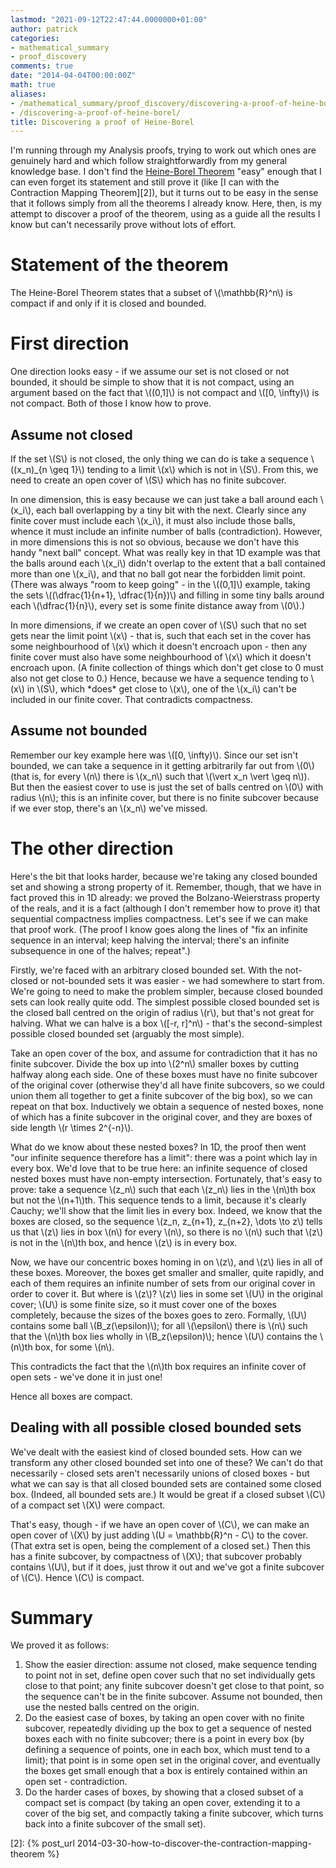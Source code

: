 ```yaml
---
lastmod: "2021-09-12T22:47:44.0000000+01:00"
author: patrick
categories:
- mathematical_summary
- proof_discovery
comments: true
date: "2014-04-04T00:00:00Z"
math: true
aliases:
- /mathematical_summary/proof_discovery/discovering-a-proof-of-heine-borel/
- /discovering-a-proof-of-heine-borel/
title: Discovering a proof of Heine-Borel
---
```

I'm running through my Analysis proofs, trying to work out which ones are genuinely hard and which follow straightforwardly from my general knowledge base. I don't find the [Heine-Borel Theorem][1] "easy" enough that I can even forget its statement and still prove it (like [I can with the Contraction Mapping Theorem][2]), but it turns out to be easy in the sense that it follows simply from all the theorems I already know. Here, then, is my attempt to discover a proof of the theorem, using as a guide all the results I know but can't necessarily prove without lots of effort.

# Statement of the theorem

The Heine-Borel Theorem states that a subset of \\(\mathbb{R}^n\\) is compact if and only if it is closed and bounded.

# First direction

One direction looks easy - if we assume our set is not closed or not bounded, it should be simple to show that it is not compact, using an argument based on the fact that \\((0,1]\\) is not compact and \\([0, \infty)\\) is not compact. Both of those I know how to prove.

## Assume not closed

If the set \\(S\\) is not closed, the only thing we can do is take a sequence \\((x_n)_{n \geq 1}\\) tending to a limit \\(x\\) which is not in \\(S\\). From this, we need to create an open cover of \\(S\\) which has no finite subcover.

In one dimension, this is easy because we can just take a ball around each \\(x_i\\), each ball overlapping by a tiny bit with the next. Clearly since any finite cover must include each \\(x_i\\), it must also include those balls, whence it must include an infinite number of balls (contradiction). However, in more dimensions this is not so obvious, because we don't have this handy "next ball" concept. What was really key in that 1D example was that the balls around each \\(x_i\\) didn't overlap to the extent that a ball contained more than one \\(x_i\\), and that no ball got near the forbidden limit point. (There was always "room to keep going" - in the \\((0,1]\\) example, taking the sets \\((\dfrac{1}{n+1}, \dfrac{1}{n})\\) and filling in some tiny balls around each \\(\dfrac{1}{n}\\), every set is some finite distance away from \\(0\\).)

In more dimensions, if we create an open cover of \\(S\\) such that no set gets near the limit point \\(x\\) - that is, such that each set in the cover has some neighbourhood of \\(x\\) which it doesn't encroach upon - then any finite cover must also have some neighbourhood of \\(x\\) which it doesn't encroach upon. (A finite collection of things which don't get close to 0 must also not get close to 0.) Hence, because we have a sequence tending to \\(x\\) in \\(S\\), which \*does\* get close to \\(x\\), one of the \\(x_i\\) can't be included in our finite cover. That contradicts compactness.

## Assume not bounded

Remember our key example here was \\([0, \infty)\\). Since our set isn't bounded, we can take a sequence in it getting arbitrarily far out from \\(0\\) (that is, for every \\(n\\) there is \\(x_n\\) such that \\(\vert x_n \vert \geq n\\)). But then the easiest cover to use is just the set of balls centred on \\(0\\) with radius \\(n\\); this is an infinite cover, but there is no finite subcover because if we ever stop, there's an \\(x_n\\) we've missed.

# The other direction

Here's the bit that looks harder, because we're taking any closed bounded set and showing a strong property of it. Remember, though, that we have in fact proved this in 1D already: we proved the Bolzano-Weierstrass property of the reals, and it is a fact (although I don't remember how to prove it) that sequential compactness implies compactness. Let's see if we can make that proof work. (The proof I know goes along the lines of "fix an infinite sequence in an interval; keep halving the interval; there's an infinite subsequence in one of the halves; repeat".)

Firstly, we're faced with an arbitrary closed bounded set. With the not-closed or not-bounded sets it was easier - we had somewhere to start from. We're going to need to make the problem simpler, because closed bounded sets can look really quite odd. The simplest possible closed bounded set is the closed ball centred on the origin of radius \\(r\\), but that's not great for halving. What we can halve is a box \\([-r, r]^n\\) - that's the second-simplest possible closed bounded set (arguably the most simple).

Take an open cover of the box, and assume for contradiction that it has no finite subcover. Divide the box up into \\(2^n\\) smaller boxes by cutting halfway along each side. One of these boxes must have no finite subcover of the original cover (otherwise they'd all have finite subcovers, so we could union them all together to get a finite subcover of the big box), so we can repeat on that box. Inductively we obtain a sequence of nested boxes, none of which has a finite subcover in the original cover, and they are boxes of side length \\(r \times 2^{-n}\\).

What do we know about these nested boxes? In 1D, the proof then went "our infinite sequence therefore has a limit": there was a point which lay in every box. We'd love that to be true here: an infinite sequence of closed nested boxes must have non-empty intersection. Fortunately, that's easy to prove: take a sequence \\(z_n\\) such that each \\(z_n\\) lies in the \\(n\\)th box but not the \\(n+1\\)th. This sequence tends to a limit, because it's clearly Cauchy; we'll show that the limit lies in every box. Indeed, we know that the boxes are closed, so the sequence \\(z_n, z_{n+1}, z_{n+2}, \dots \to z\\) tells us that \\(z\\) lies in box \\(n\\) for every \\(n\\), so there is no \\(n\\) such that \\(z\\) is not in the \\(n\\)th box, and hence \\(z\\) is in every box.

Now, we have our concentric boxes homing in on \\(z\\), and \\(z\\) lies in all of these boxes. Moreover, the boxes get smaller and smaller, quite rapidly, and each of them requires an infinite number of sets from our original cover in order to cover it. But where is \\(z\\)? \\(z\\) lies in some set \\(U\\) in the original cover; \\(U\\) is some finite size, so it must cover one of the boxes completely, because the sizes of the boxes goes to zero. Formally, \\(U\\) contains some ball \\(B_z(\epsilon)\\); for all \\(\epsilon\\) there is \\(n\\) such that the \\(n\\)th box lies wholly in \\(B_z(\epsilon)\\); hence \\(U\\) contains the \\(n\\)th box, for some \\(n\\).

This contradicts the fact that the \\(n\\)th box requires an infinite cover of open sets - we've done it in just one!

Hence all boxes are compact.

## Dealing with all possible closed bounded sets

We've dealt with the easiest kind of closed bounded sets. How can we transform any other closed bounded set into one of these? We can't do that necessarily - closed sets aren't necessarily unions of closed boxes - but what we can say is that all closed bounded sets are contained some closed box. (Indeed, all bounded sets are.) It would be great if a closed subset \\(C\\) of a compact set \\(X\\) were compact.

That's easy, though - if we have an open cover of \\(C\\), we can make an open cover of \\(X\\) by just adding \\(U = \mathbb{R}^n - C\\) to the cover. (That extra set is open, being the complement of a closed set.) Then this has a finite subcover, by compactness of \\(X\\); that subcover probably contains \\(U\\), but if it does, just throw it out and we've got a finite subcover of \\(C\\). Hence \\(C\\) is compact.

# Summary

We proved it as follows:

1.  Show the easier direction: assume not closed, make sequence tending to point not in set, define open cover such that no set individually gets close to that point; any finite subcover doesn't get close to that point, so the sequence can't be in the finite subcover. Assume not bounded, then use the nested balls centred on the origin.
2.  Do the easiest case of boxes, by taking an open cover with no finite subcover, repeatedly dividing up the box to get a sequence of nested boxes each with no finite subcover; there is a point in every box (by defining a sequence of points, one in each box, which must tend to a limit); that point is in some open set in the original cover, and eventually the boxes get small enough that a box is entirely contained within an open set - contradiction.
3.  Do the harder cases of boxes, by showing that a closed subset of a compact set is compact (by taking an open cover, extending it to a cover of the big set, and compactly taking a finite subcover, which turns back into a finite subcover of the small set).

 [1]: https://en.wikipedia.org/wiki/Heine-Borel_theorem "Heine-Borel theorem"
 [2]: {% post_url 2014-03-30-how-to-discover-the-contraction-mapping-theorem %}

